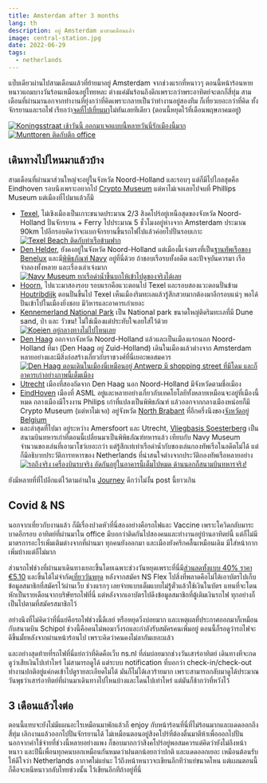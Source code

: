 ```yaml
---
title: Amsterdam after 3 months
lang: th
description: อยู่ Amsterdam มาสามเดือนแล้ว
image: central-station.jpg
date: 2022-06-29
tags:
  - netherlands
---
```


แป๊บเดียวผ่านไปสามเดือนแล้วที่ย้ายมาอยู่ Amsterdam จากช่วงแรกที่หนาวๆ ตอนนี้หน้าร้อนหายหนาวแถมบางวันร้อนเหมือนอยู่ไทยหละ ต่างแค่มันร้อนถึงดึกเพราะกว่าพระอาทิตย์จะตกก็สี่ทุ่ม สามเดือนที่ผ่านมานอกจากทำงานที่ยุ่งกว่าที่คิดเพราะกลายเป็นว่าทำงานอยู่สองทีม ก็เที่ยวเยอะกว่าที่คิด ทั้งจักรยานและรถไฟ เรียกว่า[จดที่ไปเยี่ยมมา](/journeys/amsterdam/)ไม่ทันเลยทีเดียว (ตอนนี้หยุดไว้ที่เดือนพฤษภาคมอยู่)

[![Koningsstraat เช้าวันนี้ ออกมาเจอแบบนี้หลายวันนี่รักเมืองนี้มาก](koningsstraat.jpg)](koningsstraat.jpg)
[![Munttoren ติดกับตึก office](munttorent.jpg)](munttoren.jpg)

## เดินทางไปไหนมาแล้วบ้าง

สามเดือนที่ผ่านมาส่วนใหญ่จะอยู่ในจังหวัด Noord-Holland และรอบๆ แต่ก็มีไปไกลสุดคือ Eindhoven รอบนึงเพราะอยากไป [Crypto Museum](https://www.cryptomuseum.com/) แต่หาไม่เจอเลยไปจบที่ Phillips Museum แต่เมืองที่ไปมาแล้วก็มี

- [Texel](https://en.wikipedia.org/wiki/Texel), ไม่เชิงเมืองเป็นเกาะขนาดประมาณ 2/3 สิงคโปร์อยู่เหนือสุดของจังหวัด Noord-Holland ปั่นจักรยาน + Ferry ไปประมาณ 5 ชั่วโมงอยู่ห่างจาก Amsterdam ประมาณ 90km ไปอีกรอบคิดว่าจะแบกจักรยานขึ้นรถไฟไปแล้วค่อยไปปั่นรอบเกาะ
  [![Texel Beach ติดกับท่าเรือข้ามฟาก](texel-beach.jpg)](texel-beach.jpg)
- [Den Helder](https://en.wikipedia.org/wiki/Den_Helder), ยังคงอยู่ในจังหวัด Noord-Holland แต่เมืองนี้เจ๋งตรงที่เป็น[ฐานทัพเรือของ Benelux](https://english.defensie.nl/organisation/navy/navy-units/admiralty-benelux) และมี[พิพิธภัณฑ์ Navy](https://www.marinemuseum.nl/en/) อยู่ที่นี่ด้วย ถ้าชอบเรือรบทั้งอดีต และปัจจุบันควรมา เรือจำลองทั้งหลาย และเรื่องเล่าเจ๋งมาก
  [![Navy Museum ยกเรือดำน้ำขึ้นบกให้เข้าไปดูของจริงได้เลย](navy-museum.jpg)](navy-museum.jpg)
- [Hoorn](https://en.wikipedia.org/wiki/Hoorn), ไปแวะมาสองรอบ รอบแรกคือแวะตอนไป Texel และรอบสองแวะตอนปั่นข้าม [Houtribdijk](https://en.wikipedia.org/wiki/Houtribdijk) ตอนปั่นขึ้นไป Texel เห็นเมืองริมทะเลแล้วรู้สึกสวยมากต้องมาอีกรอบแน่ๆ พอได้ปั่นเข้าไปในเมืองยิ่งชอบ มีวิหารและอาคารเก่าเยอะ
- [Kennemerland National Park](https://en.wikipedia.org/wiki/Zuid-Kennemerland_National_Park) เป็น National park ขนาดใหญ่ติดริมทะเลที่มี Dune sand, ป่า และ วัวขน! ไม่ใช่เมืองแต่ประทับใจเลยใส่ไว้ด้วย
  [![Koeien อยู่กลางทางไม่ไปไหนเลย](koeien.jpg)](koeien.jpg)
- [Den Haag](https://nl.wikipedia.org/wiki/Den_Haag) ออกจากจังหวัด Noord-Holland แล้วและเป็นเมืองแรกนอก Noord-Holland ที่มา (Den Haag อยู่ Zuid-Holland) เดินในเมืองแล้วต่างจาก Amsterdam หลายอย่างและมีสิ่งก่อสร้างเกี่ยวกับราชวงศ์ที่นี่เยอะพอสมควร
  [![Den Haag ตอนเดินในเมืองนี่เหมือนอยู่ Antwerp มี shopping street ที่มีโดม และก็อาคารเก่าอย่างภาพนี้เต็มเมือง](denhaag.jpg)](denhaag.jpg)
- [Utrecht](https://en.wikipedia.org/wiki/Utrecht) เมืองที่สองถัดจาก Den Haag นอก Noord-Holland มีจังหวัดตามชื่อเมือง
- [EindHoven](https://en.wikipedia.org/wiki/Eindhoven) เมืองที่ ASML อยู่และหลายอย่างเกี่ยวกับเทคโยโลยีทั้งหลายเหมือนจะอยู่ที่เมืองนี้หมด กลางเมืองมีโรงงาน Philips เก่าที่แปลงเป็นพิพิธภัณฑ์ แล้วออกจากกลางเมืองหน่อยก็มี Crypto Museum (แต่หาไม่เจอ) อยู่จังหวัด [North Brabant](https://en.wikipedia.org/wiki/North_Brabant) ที่อีกครึ่งนึงของ[จังหวัดอยู่ Belgium](https://en.wikipedia.org/wiki/Province_of_Brabant)
- และล่าสุดที่ไปมา อยู่ระหว่าง Amersfoort และ Utrecht, [Vliegbasis Soesterberg](https://en.wikipedia.org/wiki/Soesterberg_Air_Base) เป็นสนามบินทหารเก่าที่ตอนนี้เปลี่ยนมาเป็นพิพิธภัณฑ์ทหารแล้ว เทียบกับ Navy Museum จำนวนของเล่นที่เอามาโชว์เยอะกว่า แต่รู้สึกเท่เท่าเรือดำน้ำกับของเล่นกองทัพเรือในอดีตไม่ได้ แต่ก็มีอธิบายประวัติการทหารของ Netherlands ที่น่าสนใจต่างจากประวัติกองทัพเรือหลายอย่าง
  [![รถถึงจริง เครื่องบินรบจริง อัดกันอยู่ในอาคารนี้เต็มไปหมด ด้านนอกก็สนามบินทหารจริง!](nmm.jpg)](nmm.jpg)

ยังมีหลายที่ที่ไปอีกแต่ไว้ตามอ่านใน [Journey](/journeys/amsterdam/) ดีกว่าไม่งั้น post นี้ยาวเกิน

## Covid & NS

นอกจากเที่ยวกับงานแล้ว ก็มีเรื่องปวดหัวที่นี่สองอย่างคือรถไฟและ Vaccine เพราะโควิดกลับมาระบาดอีกรอบ อาทิตย์ที่ผ่านมาใน office มีบอกว่าติดกันไปสองคนและทำงานอยู่บ้านอาทิตย์นี้ แต่ก็ไม่มีมาตรการอะไรเพิ่มเติมต่างจากที่ผ่านมา ทุกคนยังออกมา และเมืองยังครึกคลื้นเหมือนเดิม มีใส่หน้ากากเพิ่มบ้างแต่ก็ไม่มาก

ส่วนรถไฟช่วงที่ผ่านมาเดินทางเยอะขึ้นโดยเฉพาะช่วงวันหยุดเพราะที่นี่มี[ส่วนลดทั้งแบบ 40% ราคา €5.10](https://www.ns.nl/nsflex/webshop#/bestelling/producten/2) และขึ้นได้ไม่จำกัด[เที่ยววันหยุด](https://www.ns.nl/nsflex/webshop#/bestelling/producten/4) หลังจากสมัคร NS Flex ไปสิ่งที่พลาดคือไม่ได้เอาบัตรไปเก็บข้อมูลสมาชิกที่สมัครไว้ผ่านเว็บ ช่วงแรกๆ เลยจ่ายแบบเต็มแบบไม่รู้ตั๋วแล้วใช้เงินในบัตร แทนที่จะโดนหักเป็นรายเดือนจากบริษัทรถไฟที่นี่ แต่หลังจากเอาบัตรไปดึงข้อมูลสมาชิกที่ตู้เติมเงินรถไฟ ทุกอย่างก็เป็นไปตามที่สมัครสมาชิกไว้

อย่างนึงที่ไม่คิดว่าที่นี่แย่คือรถไฟช่วงนี้ดีเลย์ หรือหยุดวิ่งบ่อยมาก และเหตุผลที่ประกาศออกมาก็เหมือนกับสนามบิน Schipol ช่วงนี้คือคนไม่พอมาวิ่งรถและกำลังรับสมัครคนเพิ่มอยู่ ตอนนี้ก็รอดูว่ารถไฟจะดีขึ้นมั้ยหลังจากผ่านหน้าร้อนไป เพราะคิดว่าคนคงไม่ลากันเยอะแล้ว

และอย่างสุดท้ายที่รถไฟที่นี่แย่กว่าที่คิดคือเว็บ ns.nl ที่ล่มบ่อยมากช่วงวันเสาร์อาทิตย์ เดินทางทีจะกดดูว่าเสียเงินไปเท่าไหร่ ไม่สามารถดูได้ แต่ระบบ notification ที่บอกว่า check-in/check-out ทำงานปกติอยู่แค่กดเข้าไปดูรายละเอียดไม่ได้ มันก็ไม่ได้เลวร้ายมาก เพราะสามารถกลับมาดูได้ประมาณวันพุธว่าเสาร์อาทิตย์ที่ผ่านมาเดินทางไปไหนบ้างและโดนไปเท่าไหร่ แต่มันก็ช้ากว่าที่หวังไว้

## 3 เดือนแล้วไงต่อ

ตอนนี้แทบจะยังไม่มีแผนอะไรเหมือนมาพักแล้วก็ enjoy กับหน้าร้อนที่นี่ที่ไม่ร้อนมากและแดดออกถึงสี่ทุ่ม เลิกงานแล้วออกไปปั่นจักรยานได้ ไม่เหมือนตอนอยู่สิงคโปร์ที่ต้องตื่นมาตีห้าเพื่อออกไปปั่น
นอกจากค่าใช้จ่ายที่ช่วงนี้หลายอย่างแพง ก็ชอบมากกว่าสิงคโปร์อยู่พอสมควรแต่คิดว่ายังไม่ถึงหน้าหนาว และปีนี้เพื่อนทุกคนบอกเหมือนกันหมดว่าฝนตกน้อยกว่าปกติ และแดดออกเยอะ เหมือนต้อนรับให้ดีใจว่า Netherlands อากาศไม่แย่นะ
ไว้ถึงหน้าหนาวจะเขียนอีกทีว่าแย่ขนาดไหน แต่แผนตอนนี้ก็คือจะหนีหนาวกลับไทยช่วงนั้น ไว้เขียนอีกทีถ้าอยู่ที่นี่

